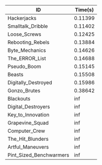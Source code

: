 |ID|Time(s)|
|-|-|
|Hackerjacks|0.11399|
|Smalltalk_Dribble|0.11402|
|Loose_Screws|0.12425|
|Rebooting_Rebels|0.13884|
|Byte_Mechanics|0.14626|
|The_ERROR_List|0.14688|
|Pseudo_Boom|0.15145|
|Beasts|0.15508|
|Digitally_Destroyed|0.15986|
|Gonzo_Brutes|0.38642|
|Blackouts|inf|
|Digital_Destroyers|inf|
|Key_to_Innovation|inf|
|Grapevine_Squad|inf|
|Computer_Crew|inf|
|The_Hit_Blunders|inf|
|Artful_Maneuvers|inf|
|Pint_Sized_Benchwarmers|inf|
